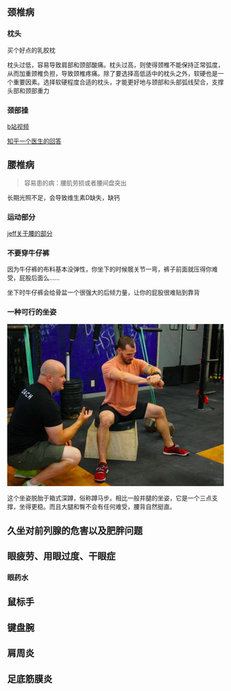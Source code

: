 ## 颈椎病

### 枕头

买个好点的乳胶枕

枕头过低，容易导致肩部和颈部酸痛。枕头过高，则使得颈椎不能保持正常弧度，从而加重颈椎负担，导致颈椎疼痛。除了要选择高低适中的枕头之外，软硬也是一个重要因素。选择软硬程度合适的枕头，才能更好地与颈部和头部弧线契合，支撑头部和颈部重力

### 颈部操

[b站视频](https://b23.tv/av15360432)

[知乎一个医生的回答](https://www.zhihu.com/question/265484812)

## 腰椎病

> 容易患的病：腰肌劳损或者腰间盘突出

长期光照不足，会导致维生素D缺失，缺钙



### 运动部分

[jeff关于腰的部分](https://b23.tv/av25019518/p1)

### 不要穿牛仔裤

因为牛仔裤的布料基本没弹性，你坐下的时候髋关节一弯，裤子前面就压得你难受，屁股后面么……

坐下时牛仔裤会给骨盆一个很强大的后倾力量，让你的屁股很难贴到靠背

### 一种可行的坐姿

![一种建议的坐姿](一种建议的坐姿.jpg)

这个坐姿脱胎于箱式深蹲，俗称蹲马步。相比一般并腿的坐姿，它是一个三点支撑，坐得更稳。而且大腿和臀不会有任何难受，腰背自然挺直。

## 久坐对前列腺的危害以及肥胖问题

## 眼疲劳、用眼过度、干眼症

### 眼药水

## 鼠标手

## 键盘腕

## 肩周炎

## 足底筋膜炎